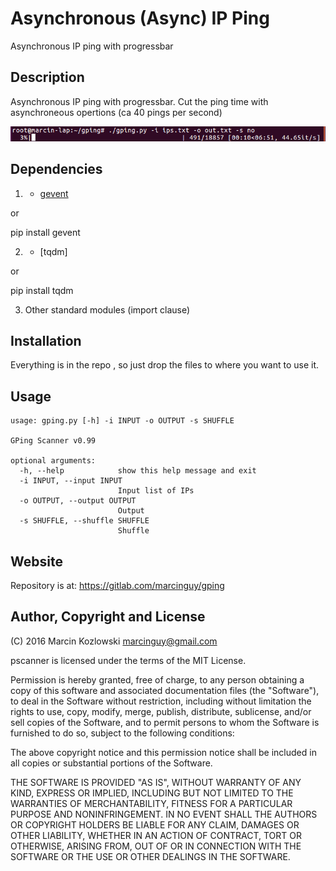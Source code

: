 # Asynchronous (Async) IP Ping

Asynchronous IP ping with progressbar

## Description

Asynchronous IP ping with progressbar. Cut the ping time with asynchroneous opertions (ca 40 pings per second)

![](images/gping.png)

## Dependencies


1) * [gevent](http://www.gevent.org/)

or

pip install gevent

2) * [tqdm]

or

pip install tqdm

3) Other standard modules (import clause)


## Installation

Everything is in the repo , so just drop the files to where you want to use it.

## Usage

```
usage: gping.py [-h] -i INPUT -o OUTPUT -s SHUFFLE

GPing Scanner v0.99

optional arguments:
  -h, --help            show this help message and exit
  -i INPUT, --input INPUT
                        Input list of IPs
  -o OUTPUT, --output OUTPUT
                        Output
  -s SHUFFLE, --shuffle SHUFFLE
                        Shuffle

```

## Website

Repository is at: https://gitlab.com/marcinguy/gping

## Author, Copyright and License

(C) 2016 Marcin Kozlowski <marcinguy@gmail.com>

pscanner is licensed under the terms of the MIT License.

Permission is hereby granted, free of charge, to any person obtaining a copy of
this software and associated documentation files (the "Software"), to deal in
the Software without restriction, including without limitation the rights to
use, copy, modify, merge, publish, distribute, sublicense, and/or sell copies
of the Software, and to permit persons to whom the Software is furnished to do
so, subject to the following conditions:

The above copyright notice and this permission notice shall be included in all
copies or substantial portions of the Software.

THE SOFTWARE IS PROVIDED "AS IS", WITHOUT WARRANTY OF ANY KIND, EXPRESS OR
IMPLIED, INCLUDING BUT NOT LIMITED TO THE WARRANTIES OF MERCHANTABILITY,
FITNESS FOR A PARTICULAR PURPOSE AND NONINFRINGEMENT. IN NO EVENT SHALL THE
AUTHORS OR COPYRIGHT HOLDERS BE LIABLE FOR ANY CLAIM, DAMAGES OR OTHER
LIABILITY, WHETHER IN AN ACTION OF CONTRACT, TORT OR OTHERWISE, ARISING FROM,
OUT OF OR IN CONNECTION WITH THE SOFTWARE OR THE USE OR OTHER DEALINGS IN THE
SOFTWARE.

